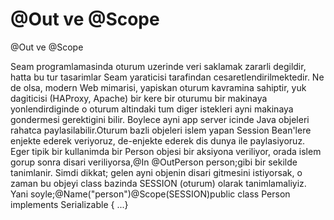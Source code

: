 # @Out ve @Scope


@Out ve @Scope



Seam programlamasinda oturum uzerinde veri saklamak zararli degildir, hatta bu tur tasarimlar Seam yaraticisi tarafindan cesaretlendirilmektedir. Ne de olsa, modern Web mimarisi, yapiskan oturum kavramina sahiptir, yuk dagiticisi (HAProxy, Apache) bir kere bir oturumu bir makinaya yonlendirdiginde o oturum altindaki tum diger istekleri ayni makinaya gondermesi gerektigini bilir. Boylece ayni app server icinde Java objeleri rahatca paylasilabilir.Oturum bazli objeleri islem yapan Session Bean'lere enjekte ederek veriyoruz, de-enjekte ederek dis dunya ile paylasiyoruz. Eger tipik bir kullanimda bir Person objesi bir aksiyona veriliyor, orada islem gorup sonra disari veriliyorsa,@In @OutPerson person;gibi bir sekilde tanimlanir. Simdi dikkat; gelen ayni objenin disari gitmesini istiyorsak, o zaman bu objeyi class bazinda SESSION (oturum) olarak tanimlamaliyiz. Yani soyle;@Name("person")@Scope(SESSION)public class Person implements Serializable { ...}




